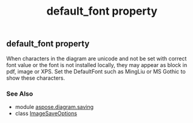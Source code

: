 ﻿---
title: default_font property
second_title: Aspose.Diagram for Python via .NET API References
description: 
type: docs
weight: 70
url: /python-net/aspose.diagram.saving/imagesaveoptions/default_font/
is_root: false
---

## default_font property


When characters in the diagram are unicode and not be set with correct font value or the font is not installed locally,
they may appear as block in pdf, image or XPS.
Set the DefaultFont such as MingLiu or MS Gothic to show these characters.

### See Also
* module [aspose.diagram.saving](../../)
* class [ImageSaveOptions](/diagram/python-net/aspose.diagram.saving/imagesaveoptions)
